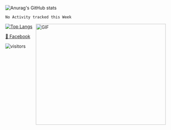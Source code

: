 ![Anurag's GitHub stats](https://github-readme-stats.vercel.app/api?username=huutoan02&show_icons=true&theme=radical&include_all_commits=true&count_private=true)

<!--START_SECTION:waka-->
```text
No Activity tracked this Week
```
<!--END_SECTION:waka-->

<img align="right" alt="GIF" src="https://github.com/Gapur/Gapur/blob/master/coding.gif?raw=true" width="408" height="318" />


[![Top Langs](https://github-readme-stats.vercel.app/api/top-langs/?username=huutoan02&layout=compact&show_icons=true&exclude_repo=KNN-Image-Classification&langs_count=10)](#)


[📘 Facebook](https://www.facebook.con/huutoan02)


![visitors](https://visitor-badge.glitch.me/badge?page_id=page.id)
